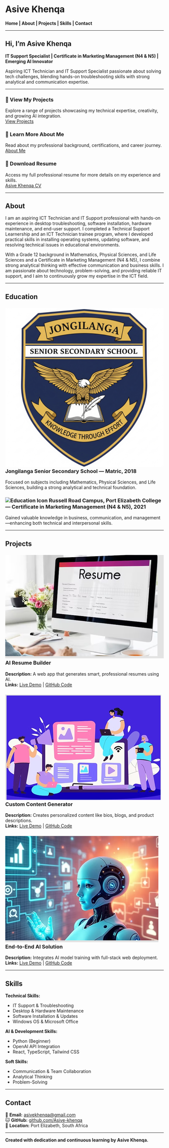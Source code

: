 # Asive Khenqa

**Home | About | Projects | Skills | Contact**

---

## Hi, I’m Asive Khenqa
**IT Support Specialist | Certificate in Marketing Management (N4 & N5) | Emerging AI Innovator**

Aspiring ICT Technician and IT Support Specialist passionate about solving tech challenges, blending hands-on troubleshooting skills with strong analytical and communication expertise.

---

### 🔹 View My Projects
Explore a range of projects showcasing my technical expertise, creativity, and growing AI integration.  
[View Projects](#projects)

### 🔹 Learn More About Me
Read about my professional background, certifications, and career journey.  
[About Me](#about)

### 🔹 Download Resume
Access my full professional resume for more details on my experience and skills.  
[Asive Khenqa CV](Asive%20Khenqa%20_CV%20(2).pdf)

---

## About
I am an aspiring ICT Technician and IT Support professional with hands-on experience in desktop troubleshooting, software installation, hardware maintenance, and end-user support. I completed a Technical Support Learnership and an ICT Technician trainee program, where I developed practical skills in installing operating systems, updating software, and resolving technical issues in educational environments.

With a Grade 12 background in Mathematics, Physical Sciences, and Life Sciences and a Certificate in Marketing Management (N4 & N5), I combine strong analytical thinking with effective communication and business skills. I am passionate about technology, problem-solving, and providing reliable IT support, and I aim to continuously grow my expertise in the ICT field.

---

## Education

### ![Education Icon](images/jongilanga.png) Jongilanga Senior Secondary School — Matric, 2018
Focused on subjects including Mathematics, Physical Sciences, and Life Sciences, building a strong analytical and technical foundation.

### ![Education Icon](images/marketing.png) Russell Road Campus, Port Elizabeth College — Certificate in Marketing Management (N4 & N5), 2021
Gained valuable knowledge in business, communication, and management—enhancing both technical and interpersonal skills.

---

## Projects

### ![Project Image](images/ai-resume-builder.png) AI Resume Builder
**Description:** A web app that generates smart, professional resumes using AI.  
**Links:** [Live Demo](https://your-demo-link.com) | [GitHub Code](https://github.com/Asive-khenqa/ai-resume-builder)

### ![Project Image](images/custom-content-generator.png) Custom Content Generator
**Description:** Creates personalized content like bios, blogs, and product descriptions.  
**Links:** [Live Demo](https://your-demo-link.com) | [GitHub Code](https://github.com/Asive-khenqa/custom-content-generator)

### ![Project Image](images/end-to-end-ai.png) End-to-End AI Solution
**Description:** Integrates AI model training with full-stack web deployment.  
**Links:** [Live Demo](#) | [GitHub Code](https://github.com/Asive-khenqa/end-to-end-ai-solution)

---

## Skills
**Technical Skills:**  
- IT Support & Troubleshooting  
- Desktop & Hardware Maintenance  
- Software Installation & Updates  
- Windows OS & Microsoft Office  

**AI & Development Skills:**  
- Python (Beginner)  
- OpenAI API Integration  
- React, TypeScript, Tailwind CSS  

**Soft Skills:**  
- Communication & Team Collaboration  
- Analytical Thinking  
- Problem-Solving  

---

## Contact
📧 **Email:** [asivekhenqa@gmail.com](mailto:asivekhenqa@gmail.com)  
🐱 **GitHub:** [github.com/Asive-khenqa](https://github.com/Asive-khenqa)  
📍 **Location:** Port Elizabeth, South Africa  

---

**Created with dedication and continuous learning by Asive Khenqa.**
